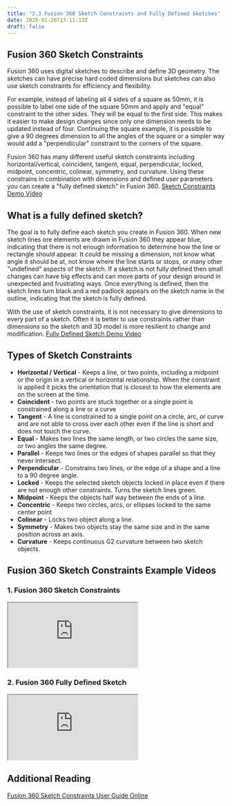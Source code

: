 ```yaml
---
title: "2.3 Fusion 360 Sketch Constraints and Fully Defined Sketches"
date: 2020-01-26T23:11:13Z
draft: false
---
```


## Fusion 360 Sketch Constraints

Fusion 360 uses digital sketches to describe and define 3D geometry. The sketches can have precise hard coded dimensions but sketches can also use sketch constraints for efficiency and flexibility.

For example, instead of labeling all 4 sides of a square as 50mm, it is possible to label one side of the square 50mm and apply and "equal" constraint to the other sides. They will be equal to the first side. This makes it easier to make design changes since only one dimension needs to be updated instead of four. Continuing the square example, it is possible to give a 90 degrees dimension to all the angles of the square or a simpler way would add a "perpendicular" constraint to the corners of the square.

Fusion 360 has many different useful sketch constraints including horizontal/vertical, coincident, tangent, equal, perpendicular, locked, midpoint, concentric, colinear, symmetry, and curvature. Using these constrains in combination with dimensions and defined user parameters you can create a "fully defined sketch" in Fusion 360. [Sketch Constraints Demo Video](https://www.youtu.be/vNdBkiO8Nfc)

## What is a fully defined sketch?

The goal is to fully define each sketch you create in Fusion 360. When new sketch lines ore elements are drawn in Fusion 360 they appear blue, indicating that there is not enough information to determine how the line or rectangle should appear. It could be missing a dimension, not know what angle it should be at, not know where the line starts or stops, or many other "undefined" aspects of the sketch. If a sketch is not fully defined then small changes can have big effects and can move parts of your design around in unexpected and frustrating ways. Once everything is defined, then the sketch lines turn black and a red padlock appears on the sketch name in the outline, indicating that the sketch is fully defined.

With the use of sketch constraints, it is not necessary to give dimensions to every part of a sketch. Often it is better to use constraints rather than dimensions so the sketch and 3D model is more resilient to change and modification. [Fully Defined Sketch Demo Video](https://www.youtu.be/9k7nsXpbZ5A)

## Types of Sketch Constraints

- **Horizontal / Vertical** - Keeps a line, or two points, including a midpoint or the origin in a vertical or horizontal relationship. When the constraint is applied it picks the orientation that is closest to how the elements are on the screen at the time.
- **Coincident** - two points are stuck together or a single point is constrained along a line or a curve
- **Tangent** - A line is constrained to a single point on a circle, arc, or curve and are not able to cross over each other even if the line is short and does not touch the curve.
- **Equal** - Makes two lines the same length, or two circles the same size, or two angles the same degree.
- **Parallel** - Keeps two lines or the edges of shapes parallel so that they never intersect.
- **Perpendicular** - Constrains two lines, or the edge of a shape and a line to a 90 degree angle.
- **Locked** - Keeps the selected sketch objects locked in place even if there are not enough other constraints. Turns the sketch lines green.
- **Midpoint** - Keeps the objects half way between the ends of a line.
- **Concentric** - Keeps two circles, arcs, or ellipses locked to the same center point
- **Colinear** - Locks two object along a line.
- **Symmetry** - Makes two objects stay the same size and in the same position across an axis.
- **Curvature** - Keeps continuous G2 curvature between two sketch objects.

## Fusion 360 Sketch Constraints Example Videos

<div class="video-grid">

<div class="video-card">

### 1. Fusion 360 Sketch Constraints

<div class="iframe-16-9-container"><iframe class="youTubeIframe" src="https://www.youtube.com/embed/vNdBkiO8Nfc?rel=0" width="300" height="150" allowfullscreen="allowfullscreen"></iframe></div>

</div>
<div class="video-card">

### 2. Fusion 360 Fully Defined Sketch

<div class="iframe-16-9-container"><iframe class="youTubeIframe" src="https://www.youtube.com/embed/9k7nsXpbZ5A?rel=0" width="300" height="150" allowfullscreen="allowfullscreen"></iframe></div>

</div>

</div>

## Additional Reading

[Fusion 360 Sketch Constraints User Guide Online](https://help.autodesk.com/view/fusion360/ENU/?guid=SKT-CONSTRAINTS)
